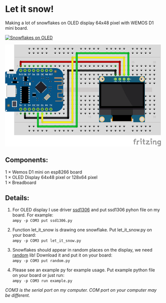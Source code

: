 # Let it snow!
Making a lot of snowflakes on OLED display 64x48 pixel with WEMOS D1 mini board.  

[![Snowflakes on OLED](https://media.giphy.com/media/NDX2VlA1EzItu9v0qD/giphy.gif)](https://www.youtube.com/watch?v=dPt2NKRdVaU)

![OLED](https://github.com/DmitKos/let_it_snow/blob/main/oled_let_it_snow_bb.png)  

## Components:  
1 × Wemos D1 mini on esp8266 board  
1 × OLED Display 64x48 pixel or 128x64 pixel  
1 × Breadboard  

## Details:
1. For OLED display I use driver [ssd1306](https://github.com/micropython/micropython/blob/master/drivers/display/ssd1306.py) and put ssd1306 pyhon file on my board. For example:  
`ampy -p COM3 put ssd1306.py`

2. Function let_it_snow is drawing one snowflake. Put let_it_snow.py on your board:  
`ampy -p COM3 put let_it_snow.py`

3. Snowflakes should appear in random places on the display, we need [random](https://github.com/micropython/micropython-lib/tree/master/random) lib! Download it and put it on your board:  
`ampy -p COM3 put random.py`

4. Please see an example py for example usage. Put example python file on your board or just run:  
`ampy -p COM3 run example.py`

_COM3 is the serial port on my computer. COM port on your computer may be different._